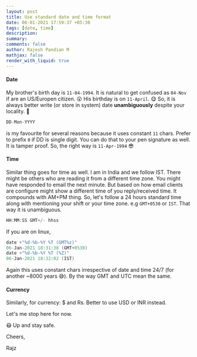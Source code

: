 ```yaml
---
layout: post
title: Use standard date and time format
date: 06-01-2021 17:59:37 +05:30
tags: [date, time]
description:
summary:
comments: false
author: Rajesh Pandian M
mathjax: false
render_with_liquid: true
---
```


#### Date
My brother's birth day is `11-04-1994`. It is natural to
get confused as `04-Nov` if are an US/Europen citizen. :open_mouth: His birthday is  on `11-April`. :yum: So, it is always better write (or store in system)
date **unambiguously** despite your locality. :thinking:


```c
DD-Mon-YYYY
```

is my favourite for several reasons because it uses constant `11` chars. Prefer to prefix `0` if DD is single digit. You can do that to your pen signature as well. It is tamper proof. So,
the right way is `11-Apr-1994` :sunglasses:

#### Time

Similar thing goes for time as well. I am in India and we follow IST. There might be others who are reading it from a different time zone.
You might have responded to email the next minute. But
based on how email clients are configure might show a different time of you reply/received time. It compounds with AM+PM thing.
So, let's follow a 24 hours standard time along with mentioning your shift or your time zone. e.g `GMT+0530` or `IST`. That way it is unambiguous.

```c
HH:MM:SS GMT+/- hhss
```

If you are on linux,

```c
date +"%d-%b-%Y %T (GMT%z)"
06-Jan-2021 18:31:38 (GMT+0530)
date +"%d-%b-%Y %T (%Z)"
06-Jan-2021 18:32:02 (IST)
```
Again this uses constant chars irrespective of date and time 24/7 (for another ~8000 years :sweat_smile:). By the way GMT and UTC mean the same.

#### Currency

Similarly, for currency: $  and Rs.  Better to use USD or INR instead.

Let's me stop here for now.

:mask: Up and stay safe.

Cheers,


Rajz

